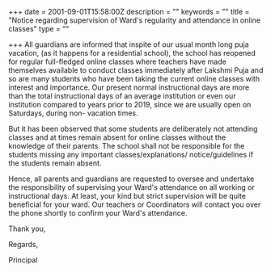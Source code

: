 +++
date = 2001-09-01T15:58:00Z
description = ""
keywords = ""
title = "Notice regarding supervision of Ward's regularity and attendance in online classes"
type = ""

+++
All guardians are informed that inspite of our usual month long puja vacation, (as it happens for a residential school), the school has reopened for regular full-fledged online classes where teachers have made themselves available to conduct classes immediately after Lakshmi Puja and so are many  students who have been taking the current online classes with interest and importance. Our present normal instructional days are more than the total instructional days of an average institution or even our institution compared to years prior to 2019, since we are usually open on Saturdays, during non- vacation times.

But it has been observed that some students are deliberately not attending classes and at times remain absent for online classes without the knowledge of their parents. The school shall not be responsible for the students missing any important classes/explanations/ notice/guidelines if the students remain absent.

Hence, all parents and guardians are requested to oversee and undertake the responsibility of supervising your Ward's attendance on all working or instructional days. At least, your kind but strict supervision will be quite beneficial for your ward. Our teachers or Coordinators will contact you over the phone shortly to confirm your Ward's attendance.

Thank you,

Regards,

Principal